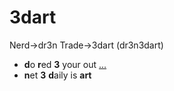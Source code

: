 # 3dart
Nerd->dr3n Trade->3dart (dr3n3dart)

- **d**o **r**ed **3** your out [...](./learn)
- **n**et **3** **d**aily is **art**  
